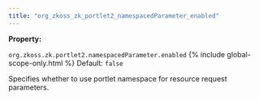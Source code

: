 ```yaml
---
title: "org_zkoss_zk_portlet2_namespacedParameter_enabled"
---
```


**Property:**

`org.zkoss.zk.portlet2.namespacedParameter.enabled`
{% include global-scope-only.html %}
Default:  `false`

Specifies whether to use portlet namespace for resource request
parameters.
